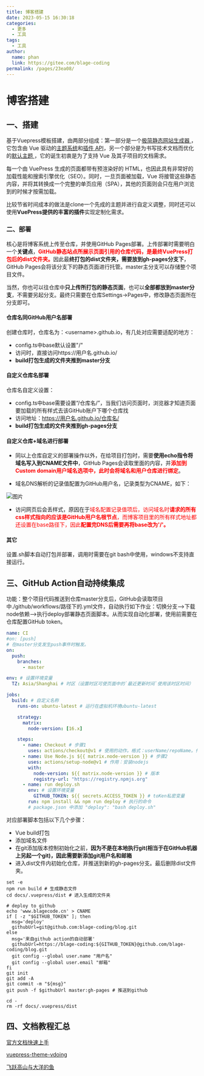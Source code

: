 ```yaml
---
title: 博客搭建
date: 2023-05-15 16:30:18
categories: 
  - 更多
  - 工具
tags: 
  - 工具
author: 
  name: phan
  link: https://gitee.com/blage-coding
permalink: /pages/23ea08/
---
```

# 博客搭建

## 一、搭建

基于Vuepress模板搭建，由两部分组成：第一部分是一个[极简静态网站生成器 ](https://github.com/vuejs/vuepress/tree/master/packages/%40vuepress/core)，它包含由 Vue 驱动的[主题系统](https://vuepress.vuejs.org/zh/theme/)和[插件 API](https://vuepress.vuejs.org/zh/plugin/)，另一个部分是为书写技术文档而优化的[默认主题 ](https://vuepress.vuejs.org/zh/theme/default-theme-config.html)，它的诞生初衷是为了支持 Vue 及其子项目的文档需求。

每一个由 VuePress 生成的页面都带有预渲染好的 HTML，也因此具有非常好的加载性能和搜索引擎优化（SEO）。同时，一旦页面被加载，Vue 将接管这些静态内容，并将其转换成一个完整的单页应用（SPA），其他的页面则会只在用户浏览到的时候才按需加载。

比较节省时间成本的做法是clone一个先成的主题并进行自定义调整，同时还可以使用**VuePress提供的丰富的插件**实现定制化需求。

### 二、部署

核心是将博客系统上传至仓库，并使用GitHub Pages部署。上传部署时需要明白一个**关键点**，<font color="red">**GitHub静态站点所展示页面引用的仓库代码，是最终VuePress打包后的dist文件夹。**</font>因此最**终打包的dist文件夹，需要放到gh-pages分支下**，GitHub Pages会将该分支下的静态页面进行托管。master主分支可以存储整个项目文件。

当然，你也可以往仓库中**只上传所打包的静态页面**，也可以**全部都放到master分支**，不需要另起分支。最终只需要在仓库Settings->Pages中，修改静态页面所在分支即可。

#### 仓库名同GitHub用户名部署

创建仓库时，仓库名为：\<username\>.github.io，有几处对应需要适配的地方：

- config.ts中base默认设置"/"
- 访问时，直接访问https://用户名.github.io/
- **build打包生成的文件夹推到master分支**

#### 自定义仓库名部署

仓库名自定义设置：

- config.ts中base需要设置“/仓库名/”，当我们访问页面时，浏览器才知道页面要加载的所有样式去该GitHub账户下哪个仓库找
- 访问地址：https://用户名.github.io/仓库名/
- **build打包生成的文件夹推到gh-pages分支**

#### 自定义仓库+域名进行部署

- 同以上仓库自定义的部署操作以外，在给项目打包时，需要**使用echo指令将域名写入到CNAME文件中**，GitHub Pages会读取里面的内容，并<font color="red">**添加到Custom domain用户域名选项中，此时会将域名和用户仓库进行绑定**</font>。

- 域名DNS解析的记录值配置为GitHub用户名，记录类型为CNAME，如下：

![图片](https://cdn.staticaly.com/gh/blage-coding/picx-images-hosting@master/20230518/image.22cgqtwxengg.webp)

- 访问网页后会丢样式，原因在于<font color="red">域名配置记录值项后，访问域名时**请求的所有css样式指向的应该是GitHub用户名根节点**，而博客项目里的所有样式地址都还设置在base路径下，因此**配置完DNS后需要再将base改为'/'。**</font>

#### 其它

设置.sh脚本自动打包并部署，调用时需要在git bash中使用，windows不支持直接运行。

## 三、GitHub Action自动持续集成

功能：整个项目代码推送到仓库master分支后，GitHub会读取项目中./github/workflows/路径下的.yml文件，自动执行如下作业：切换分支—>下载node依赖—>执行deploy部署静态页面脚本。从而实现自动化部署，使用前需要在仓库配置GitHub token。

```yml
name: CI
#on: [push]
# 在master分支发生push事件时触发。
on:
  push:
    branches:
      - master

env: # 设置环境变量
  TZ: Asia/Shanghai # 时区（设置时区可使页面中的`最近更新时间`使用该时区时间）

jobs:
  build: # 自定义名称
    runs-on: ubuntu-latest # 运行在虚拟机环境ubuntu-latest

    strategy:
      matrix:
        node-version: [16.x]

    steps:
      - name: Checkout # 步骤1
        uses: actions/checkout@v1 # 使用的动作。格式：userName/repoName。作用：检出仓库，获取源码。 官方actions库：https://github.com/actions
      - name: Use Node.js ${{ matrix.node-version }} # 步骤2
        uses: actions/setup-node@v1 # 作用：安装nodejs
        with:
          node-version: ${{ matrix.node-version }} # 版本
          registry-url: "https://registry.npmjs.org"
      - name: run deploy.sh 
        env: # 设置环境变量
          GITHUB_TOKEN: ${{ secrets.ACCESS_TOKEN }} # toKen私密变量
        run: npm install && npm run deploy # 执行的命令
        # package.json 中添加 "deploy": "bash deploy.sh"
```

对应部署脚本包括以下几个步骤：

- Vue build打包
- 添加域名文件
- 在git添加版本控制初始化之前，**因为不是在本地执行git(相当于在GitHub机器上另起一个git)，因此需要新添加git用户名和邮箱**
- 进入dist文件内初始化仓库，并推送到新的gh-pages分支。最后删除dist文件夹。

```shell
set -e
npm run build # 生成静态文件
cd docs/.vuepress/dist # 进入生成的文件夹

# deploy to github
echo 'www.blagecode.cn' > CNAME
if [ -z "$GITHUB_TOKEN" ]; then
  msg='deploy'
  githubUrl=git@github.com:blage-coding/blog.git
else
  msg='来自github action的自动部署'
  githubUrl=https://blage-coding:${GITHUB_TOKEN}@github.com/blage-coding/blog.git
  git config --global user.name "用户名"
  git config --global user.email "邮箱"
fi
git init
git add -A
git commit -m "${msg}"
git push -f $githubUrl master:gh-pages # 推送到github

cd -
rm -rf docs/.vuepress/dist
```

## 四、文档教程汇总

[官方文档快速上手](https://vuepress.vuejs.org/zh/guide/getting-started.html)

[vuepress-theme-vdoing](https://lemotu.com/)

[飞跃高山与大洋的鱼](https://docs.shanyuhai.top/)